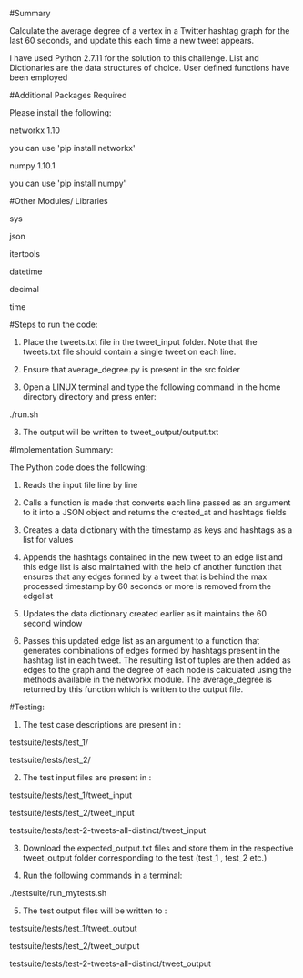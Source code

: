 #Summary

Calculate the average degree of a vertex in a Twitter hashtag graph for the last 60 seconds, and update this each time a new tweet appears.

I have used Python 2.7.11 for the solution to this challenge. List and Dictionaries are the data structures of choice. User defined functions have been employed

#Additional Packages Required

Please install the following:

networkx 1.10

you can use 'pip install networkx'

numpy 1.10.1

you can use 'pip install numpy'

#Other Modules/ Libraries

sys

json

itertools

datetime

decimal

time


#Steps to run the code:

1) Place the tweets.txt file in the tweet_input folder. Note that the tweets.txt file should contain a single tweet on each line.

2) Ensure that average_degree.py is present in the src folder

2) Open a LINUX terminal and type the following command in the home directory directory and press enter:

./run.sh

3) The output will be written to tweet_output/output.txt

#Implementation Summary:

The Python code does the following:

1) Reads the input file line by line

2) Calls a function is made that converts each line passed as an argument to it into a JSON object and returns the created_at and hashtags fields

3) Creates a data dictionary with the timestamp as keys and hashtags as a list for values

4) Appends the hashtags contained in the new tweet to an edge list and this edge list is also maintained with the help of another function that
   ensures that any edges formed by a tweet that is behind the max processed timestamp by 60 seconds or more is removed from the edgelist
   
5) Updates the data dictionary created earlier as it maintains the 60 second window

6) Passes this updated edge list as an argument to a function that generates combinations of edges formed by hashtags present in the hashtag list in each tweet. The resulting list of tuples are then added as edges to the graph and the degree of each node is calculated using the methods available in the networkx module. The average_degree is returned by this function which is written to the output file.


#Testing:

1) The test case descriptions are present in :

testsuite/tests/test_1/

testsuite/tests/test_2/

2) The test input files are present in :

testsuite/tests/test_1/tweet_input

testsuite/tests/test_2/tweet_input

testsuite/tests/test-2-tweets-all-distinct/tweet_input


3) Download the expected_output.txt files and store them in the respective tweet_output folder corresponding to the test (test_1 , test_2 etc.)

4) Run the following commands in a terminal:

./testsuite/run_mytests.sh


5) The test output files will be written to :

testsuite/tests/test_1/tweet_output

testsuite/tests/test_2/tweet_output

testsuite/tests/test-2-tweets-all-distinct/tweet_output
